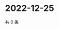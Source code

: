 # 2022-12-25

共 0 条

<!-- BEGIN WEIBO -->
<!-- 最后更新时间 Sun Dec 25 2022 22:11:26 GMT+0800 (China Standard Time) -->

<!-- END WEIBO -->
